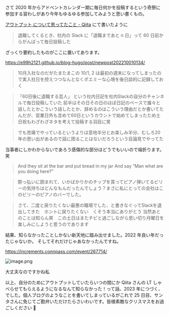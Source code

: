 さて 2020 年からアドベントカレンダー期に毎日何かを投稿するという奇祭に参加する習わしがあり今年もゆるゆる参加してみようと思い書くもの。

[アウトプット について思ってたこと - Qiita](https://qiita.com/e99h2121/items/f93aa639902a154ea169) にて書いたように

> 退職してくるとき、社内の Slack に「退職まであと n 日」って 60 日前からがんばって毎日投稿した

ざっくり要約したものがここに置いてあります。

https://e99h2121.github.io/blog-hugo/post/newpost202210010134/

> 10月入社なのだがたまたまこの 10/1, 2 は最初の週末になってしまったので実入社日を控えつつなんとなくポエミーな心境を後日談的に記録しておく

>「60日後に退職する芸人」
>という社内日記を社内Slackの自分のチャンネルで毎日投稿していた 前半はその日その日のほぼ日記のペースで誰々と話したとかこういう話したとか、辞めるのはこういう理由だとか書いてたんだが、営業日外も含めて60日というカウントで始めてしまったため土日祝もわざわざネタを考えて投稿する羽目に笑

>でも苦痛でやっているというよりは意地半分とお楽しみ半分、むしろ20年の思い出があるので話に困ることはないだろうという目論見でやってた

当事者にしかわからないであろう感傷的な部分はどうでもいいので端折ります。笑

> And they sit at the bar and put bread in my jar And say “Man what are you doing here?”

> 酔っ払いに囲まれて、いかばかりかのチップを貰ってピアノ弾いてるビリーの気持ちはどんなもんだったんでしょう？まさに私にとっての会社はこのビリーのピアノのバーでした。

> さて、二度と戻りたくない最悪の職場でした、と書きなぐってSlackを退出してきた　ホントに戻りたくない　くそう本当にありがとう 当然あとのことは知らん笑　この土日はまたチビと過ごしながら思い切り月曜日を楽しみにしようと思うのであります

結果、知らなかったことしかない新天地に踏み出せました。2022 年良い年だったじゃないか。
そしてそれだけじゃあなかったんですね。

https://increments.connpass.com/event/267714/

![image.png](https://qiita-image-store.s3.ap-northeast-1.amazonaws.com/0/93824/ce56ce1a-c129-b8b0-996a-79cec0ac678f.png)

大丈夫なのですかね私

以上、自分のためにアウトプットしていたらいつの間にか Qiita さんの LT しゃべらせてもらえるようになるなんて知らなかった！って話、2023 年につづく、でした。個人ブログのようなことを書いてしまっているがこれで 25 日目、サンタさんに免じてご勘弁いただけたらさいわいです。皆様素敵なクリスマスをお過ごしください :christmas_tree: 
